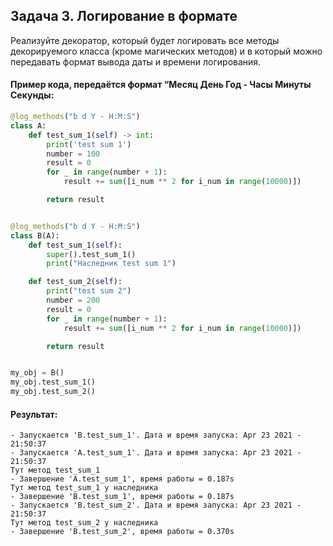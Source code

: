 ## Задача 3. Логирование в формате
Реализуйте декоратор, который будет логировать все методы декорируемого класса (кроме магических методов) и в который можно передавать формат вывода даты и времени логирования.

#### Пример кода, передаётся формат “Месяц День Год - Часы Минуты Секунды:
````python
@log_methods("b d Y - H:M:S")
class A:
    def test_sum_1(self) -> int:
        print('test sum 1')
        number = 100
        result = 0
        for _ in range(number + 1):
            result += sum([i_num ** 2 for i_num in range(10000)])

        return result


@log_methods("b d Y - H:M:S")
class B(A):
    def test_sum_1(self):
        super().test_sum_1()
        print("Наследник test sum 1")

    def test_sum_2(self):
        print("test sum 2")
        number = 200
        result = 0
        for _ in range(number + 1):
            result += sum([i_num ** 2 for i_num in range(10000)])

        return result


my_obj = B()
my_obj.test_sum_1()
my_obj.test_sum_2()
````
#### Результат:
````
- Запускается 'B.test_sum_1'. Дата и время запуска: Apr 23 2021 - 21:50:37 
- Запускается 'A.test_sum_1'. Дата и время запуска: Apr 23 2021 - 21:50:37 
Тут метод test_sum_1
- Завершение 'A.test_sum_1', время работы = 0.187s 
Тут метод test_sum_1 у наследника
- Завершение 'B.test_sum_1', время работы = 0.187s 
- Запускается 'B.test_sum_2'. Дата и время запуска: Apr 23 2021 - 21:50:37 
Тут метод test_sum_2 у наследника
- Завершение 'B.test_sum_2', время работы = 0.370s
````




